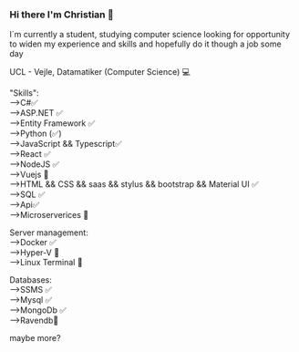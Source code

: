 ### Hi there I'm Christian 👋

I´m currently a student, studying computer science looking for opportunity to widen my experience and skills and hopefully do it though a job some day

UCL - Vejle, Datamatiker (Computer Science) 💻

"Skills":  
-->C#✅  
-->ASP.NET ✅  
-->Entity Framework ✅  
-->Python (✅)  
-->JavaScript && Typescript✅  
-->React ✅   
-->NodeJS ✅    
-->Vuejs 🤔     
-->HTML && CSS && saas && stylus && bootstrap && Material UI ✅    
-->SQL ✅  
-->Api✅  
-->Microserverices 🤔  

Server management:  
-->Docker ✅  
-->Hyper-V 🤔  
-->Linux Terminal 🤔  

Databases:  
-->SSMS  ✅  
-->Mysql ✅  
-->MongoDb ✅  
-->Ravendb🤔  

maybe more?
